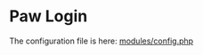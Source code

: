 # Paw Login

The configuration file is here: [modules/config.php](https://github.com/MyEcoria/pawLogin/blob/main/modules/config.php)
